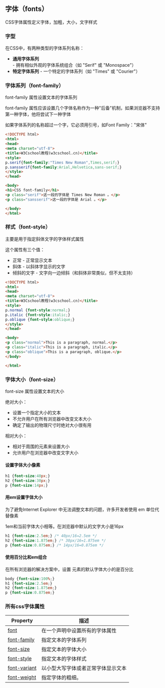 ## 字体（fonts）

CSS字体属性定义字体，加粗，大小，文字样式

### 字型

在CSS中，有两种类型的字体系列名称：

- **通用字体系列** - 拥有相似外观的字体系统组合（如 "Serif" 或 "Monospace"）
- **特定字体系列** - 一个特定的字体系列（如 "Times" 或 "Courier"）

### 字体系列（font-family）

font-family 属性设置文本的字体系列

font-family 属性应该设置几个字体名称作为一种"后备"机制，如果浏览器不支持第一种字体，他将尝试下一种字体

如果字体系列的名称超过一个字，它必须用引号，如Font Family："宋体"

```html
<!DOCTYPE html>
<html>
<head>
<meta charset="utf-8"> 
<title>W3Cschool教程(w3cschool.cn)</title>
<style>
p.serif{font-family:"Times New Roman",Times,serif;}
p.sansserif{font-family:Arial,Helvetica,sans-serif;}
</style>
</head>

<body>
<h1>CSS font-family</h1>
<p class="serif">这一段的字体是 Times New Roman 。</p>
<p class="sansserif">这一段的字体是 Arial 。</p>

</body>
</html>
```

### 样式（font-style）

主要是用于指定斜体文字的字体样式属性

这个属性有三个值：

- 正常 - 正常显示文本
- 斜体 - 以斜体字显示的文字
- 倾斜的文字 - 文字向一边倾斜（和斜体非常类似，但不太支持）

```html
<!DOCTYPE html>
<html>
<head>
<meta charset="utf-8"> 
<title>W3Cschool教程(w3cschool.cn)</title>
<style>
p.normal {font-style:normal;}
p.italic {font-style:italic;}
p.oblique {font-style:oblique;}
</style>
</head>

<body>
<p class="normal">This is a paragraph, normal.</p>
<p class="italic">This is a paragraph, italic.</p>
<p class="oblique">This is a paragraph, oblique.</p>
</body>

</html>
```

### 字体大小（font-size）

font-size 属性设置文本的大小

绝对大小：

- 设置一个指定大小的文本
- 不允许用户在所有浏览器中改变文本大小
- 确定了输出的物理尺寸时绝对大小很有用

相对大小：

- 相对于周围的元素来设置大小
- 允许用户在浏览器中改变文字大小

#### 设置字体大小像素

```css
h1 {font-size:40px;} 
h2 {font-size:30px;} 
p {font-size:14px;}
```

#### 用em设置字体大小

为了避免Internet Explorer 中无法调整文本的问题，许多开发者使用 em 单位代替像素

1em和当前字体大小相等。在浏览器中默认的文字大小是16px

```css
h1 {font-size:2.5em;} /* 40px/16=2.5em */ 
h2 {font-size:1.875em;} /* 30px/16=1.875em */ 
p {font-size:0.875em;} /* 14px/16=0.875em */
```

#### 使用百分比和em组合

在所有浏览器的解决方案中，设置 <body>元素的默认字体大小的是百分比

```css
body {font-size:100%;} 
h1 {font-size:2.5em;} 
h2 {font-size:1.875em;} 
p {font-size:0.875em;}
```

### 所有css字体属性

| Property                                                     | 描述                               |
| ------------------------------------------------------------ | ---------------------------------- |
| [font](https://www.w3cschool.cn/cssref/pr-font-font.html)    | 在一个声明中设置所有的字体属性     |
| [font-family](https://www.w3cschool.cn/cssref/pr-font-font-family.html) | 指定文本的字体系列                 |
| [font-size](https://www.w3cschool.cn/cssref/pr-font-font-size.html) | 指定文本的字体大小                 |
| [font-style](https://www.w3cschool.cn/cssref/pr-font-font-style.html) | 指定文本的字体样式                 |
| [font-variant](https://www.w3cschool.cn/cssref/pr-font-font-variant.html) | 以小型大写字体或者正常字体显示文本 |
| [font-weight](https://www.w3cschool.cn/cssref/pr-font-weight.html) | 指定字体的粗细。                   |